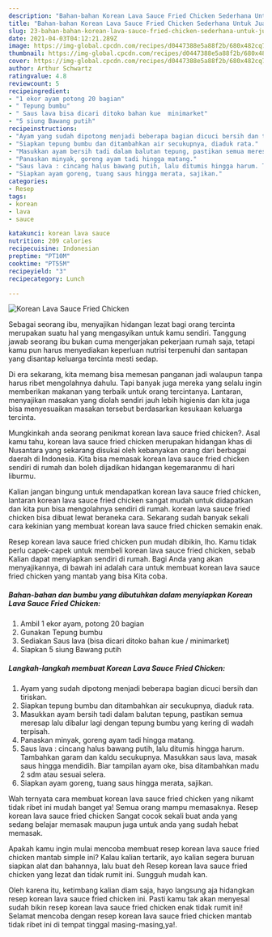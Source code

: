 ```yaml
---
description: "Bahan-bahan Korean Lava Sauce Fried Chicken Sederhana Untuk Jualan"
title: "Bahan-bahan Korean Lava Sauce Fried Chicken Sederhana Untuk Jualan"
slug: 23-bahan-bahan-korean-lava-sauce-fried-chicken-sederhana-untuk-jualan
date: 2021-04-03T04:12:21.289Z
image: https://img-global.cpcdn.com/recipes/d0447388e5a88f2b/680x482cq70/korean-lava-sauce-fried-chicken-foto-resep-utama.jpg
thumbnail: https://img-global.cpcdn.com/recipes/d0447388e5a88f2b/680x482cq70/korean-lava-sauce-fried-chicken-foto-resep-utama.jpg
cover: https://img-global.cpcdn.com/recipes/d0447388e5a88f2b/680x482cq70/korean-lava-sauce-fried-chicken-foto-resep-utama.jpg
author: Arthur Schwartz
ratingvalue: 4.8
reviewcount: 5
recipeingredient:
- "1 ekor ayam potong 20 bagian"
- " Tepung bumbu"
- " Saus lava bisa dicari ditoko bahan kue  minimarket"
- "5 siung Bawang putih"
recipeinstructions:
- "Ayam yang sudah dipotong menjadi beberapa bagian dicuci bersih dan tiriskan."
- "Siapkan tepung bumbu dan ditambahkan air secukupnya, diaduk rata."
- "Masukkan ayam bersih tadi dalam balutan tepung, pastikan semua meresap lalu dibalur lagi dengan tepung bumbu yang kering di wadah terpisah."
- "Panaskan minyak, goreng ayam tadi hingga matang."
- "Saus lava : cincang halus bawang putih, lalu ditumis hingga harum. Tambahkan garam dan kaldu secukupnya. Masukkan saus lava, masak saus hingga mendidih. Biar tampilan ayam oke, bisa ditambahkan madu 2 sdm atau sesuai selera."
- "Siapkan ayam goreng, tuang saus hingga merata, sajikan."
categories:
- Resep
tags:
- korean
- lava
- sauce

katakunci: korean lava sauce 
nutrition: 209 calories
recipecuisine: Indonesian
preptime: "PT10M"
cooktime: "PT55M"
recipeyield: "3"
recipecategory: Lunch

---
```



![Korean Lava Sauce Fried Chicken](https://img-global.cpcdn.com/recipes/d0447388e5a88f2b/680x482cq70/korean-lava-sauce-fried-chicken-foto-resep-utama.jpg)

Sebagai seorang ibu, menyajikan hidangan lezat bagi orang tercinta merupakan suatu hal yang mengasyikan untuk kamu sendiri. Tanggung jawab seorang ibu bukan cuma mengerjakan pekerjaan rumah saja, tetapi kamu pun harus menyediakan keperluan nutrisi terpenuhi dan santapan yang disantap keluarga tercinta mesti sedap.

Di era  sekarang, kita memang bisa memesan panganan jadi walaupun tanpa harus ribet mengolahnya dahulu. Tapi banyak juga mereka yang selalu ingin memberikan makanan yang terbaik untuk orang tercintanya. Lantaran, menyajikan masakan yang diolah sendiri jauh lebih higienis dan kita juga bisa menyesuaikan masakan tersebut berdasarkan kesukaan keluarga tercinta. 



Mungkinkah anda seorang penikmat korean lava sauce fried chicken?. Asal kamu tahu, korean lava sauce fried chicken merupakan hidangan khas di Nusantara yang sekarang disukai oleh kebanyakan orang dari berbagai daerah di Indonesia. Kita bisa memasak korean lava sauce fried chicken sendiri di rumah dan boleh dijadikan hidangan kegemaranmu di hari liburmu.

Kalian jangan bingung untuk mendapatkan korean lava sauce fried chicken, lantaran korean lava sauce fried chicken sangat mudah untuk didapatkan dan kita pun bisa mengolahnya sendiri di rumah. korean lava sauce fried chicken bisa dibuat lewat beraneka cara. Sekarang sudah banyak sekali cara kekinian yang membuat korean lava sauce fried chicken semakin enak.

Resep korean lava sauce fried chicken pun mudah dibikin, lho. Kamu tidak perlu capek-capek untuk membeli korean lava sauce fried chicken, sebab Kalian dapat menyiapkan sendiri di rumah. Bagi Anda yang akan menyajikannya, di bawah ini adalah cara untuk membuat korean lava sauce fried chicken yang mantab yang bisa Kita coba.

<!--inarticleads1-->

##### Bahan-bahan dan bumbu yang dibutuhkan dalam menyiapkan Korean Lava Sauce Fried Chicken:

1. Ambil 1 ekor ayam, potong 20 bagian
1. Gunakan  Tepung bumbu
1. Sediakan  Saus lava (bisa dicari ditoko bahan kue / minimarket)
1. Siapkan 5 siung Bawang putih




<!--inarticleads2-->

##### Langkah-langkah membuat Korean Lava Sauce Fried Chicken:

1. Ayam yang sudah dipotong menjadi beberapa bagian dicuci bersih dan tiriskan.
1. Siapkan tepung bumbu dan ditambahkan air secukupnya, diaduk rata.
1. Masukkan ayam bersih tadi dalam balutan tepung, pastikan semua meresap lalu dibalur lagi dengan tepung bumbu yang kering di wadah terpisah.
1. Panaskan minyak, goreng ayam tadi hingga matang.
1. Saus lava : cincang halus bawang putih, lalu ditumis hingga harum. Tambahkan garam dan kaldu secukupnya. Masukkan saus lava, masak saus hingga mendidih. Biar tampilan ayam oke, bisa ditambahkan madu 2 sdm atau sesuai selera.
1. Siapkan ayam goreng, tuang saus hingga merata, sajikan.




Wah ternyata cara membuat korean lava sauce fried chicken yang nikamt tidak ribet ini mudah banget ya! Semua orang mampu memasaknya. Resep korean lava sauce fried chicken Sangat cocok sekali buat anda yang sedang belajar memasak maupun juga untuk anda yang sudah hebat memasak.

Apakah kamu ingin mulai mencoba membuat resep korean lava sauce fried chicken mantab simple ini? Kalau kalian tertarik, ayo kalian segera buruan siapkan alat dan bahannya, lalu buat deh Resep korean lava sauce fried chicken yang lezat dan tidak rumit ini. Sungguh mudah kan. 

Oleh karena itu, ketimbang kalian diam saja, hayo langsung aja hidangkan resep korean lava sauce fried chicken ini. Pasti kamu tak akan menyesal sudah bikin resep korean lava sauce fried chicken enak tidak rumit ini! Selamat mencoba dengan resep korean lava sauce fried chicken mantab tidak ribet ini di tempat tinggal masing-masing,ya!.

